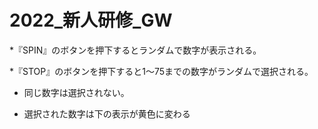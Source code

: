 # 2022_新人研修_GW

*『SPIN』のボタンを押下するとランダムで数字が表示される。


*『STOP』のボタンを押下すると1〜75までの数字がランダムで選択される。


* 同じ数字は選択されない。


* 選択された数字は下の表示が黄色に変わる 
